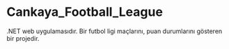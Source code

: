 # Cankaya_Football_League

.NET web uygulamasıdır. Bir futbol ligi maçlarını, puan durumlarını gösteren bir projedir.
